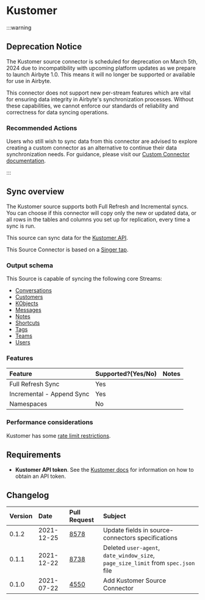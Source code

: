 # Kustomer

:::warning

## Deprecation Notice

The Kustomer source connector is scheduled for deprecation on March 5th, 2024 due to incompatibility
with upcoming platform updates as we prepare to launch Airbyte 1.0. This means it will no longer be
supported or available for use in Airbyte.

This connector does not support new per-stream features which are vital for ensuring data integrity
in Airbyte's synchronization processes. Without these capabilities, we cannot enforce our standards
of reliability and correctness for data syncing operations.

### Recommended Actions

Users who still wish to sync data from this connector are advised to explore creating a custom
connector as an alternative to continue their data synchronization needs. For guidance, please visit
our [Custom Connector documentation](https://docs.airbyte.com/connector-development/).

:::

## Sync overview

The Kustomer source supports both Full Refresh and Incremental syncs. You can choose if this
connector will copy only the new or updated data, or all rows in the tables and columns you set up
for replication, every time a sync is run.

This source can sync data for the [Kustomer API](https://developer.kustomer.com/kustomer-api-docs).

This Source Connector is based on a [Singer tap](https://github.com/singer-io/tap-kustomer).

### Output schema

This Source is capable of syncing the following core Streams:

- [Conversations](https://developer.kustomer.com/kustomer-api-docs/reference/conversations)
- [Customers](https://developer.kustomer.com/kustomer-api-docs/reference/customers)
- [KObjects](https://developer.kustomer.com/kustomer-api-docs/reference/kobjects-custom-objects)
- [Messages](https://developer.kustomer.com/kustomer-api-docs/reference/messages)
- [Notes](https://developer.kustomer.com/kustomer-api-docs/reference/notes)
- [Shortcuts](https://developer.kustomer.com/kustomer-api-docs/reference/shortcuts)
- [Tags](https://developer.kustomer.com/kustomer-api-docs/reference/tags-knowledge-base)
- [Teams](https://developer.kustomer.com/kustomer-api-docs/reference/teams)
- [Users](https://developer.kustomer.com/kustomer-api-docs/reference/users)

### Features

| Feature                   | Supported?\(Yes/No\) | Notes |
| :------------------------ | :------------------- | :---- |
| Full Refresh Sync         | Yes                  |       |
| Incremental - Append Sync | Yes                  |       |
| Namespaces                | No                   |       |

### Performance considerations

Kustomer has some
[rate limit restrictions](https://developer.kustomer.com/kustomer-api-docs/reference/rate-limiting).

## Requirements

- **Kustomer API token**. See the [Kustomer docs](https://help.kustomer.com/api-keys-SJs5YTIWX) for
  information on how to obtain an API token.

## Changelog

| Version | Date       | Pull Request                                           | Subject                                                                           |
| :------ | :--------- | :----------------------------------------------------- | :-------------------------------------------------------------------------------- |
| 0.1.2   | 2021-12-25 | [8578](https://github.com/airbytehq/airbyte/pull/8578) | Update fields in source-connectors specifications                                 |
| 0.1.1   | 2021-12-22 | [8738](https://github.com/airbytehq/airbyte/pull/8738) | Deleted `user-agent`, `date_window_size`, `page_size_limit` from `spec.json` file |
| 0.1.0   | 2021-07-22 | [4550](https://github.com/airbytehq/airbyte/pull/4550) | Add Kustomer Source Connector                                                     |
